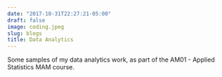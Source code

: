 ```yaml
---
date: "2017-10-31T22:27:21-05:00"
draft: false
image: coding.jpeg
slug: blogs
title: Data Analytics
---
```


Some samples of my data analytics work, as part of the AM01 - Applied Statistics MAM course.